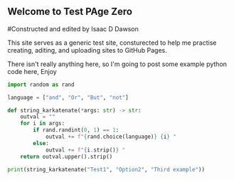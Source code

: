 ## Welcome to Test PAge Zero

#Constructed and edited by Isaac D Dawson

This site serves as a generic test site, consturected to help me practise creating, aditing, and uploading sites to GitHub Pages.

There isn't really anything here, so I'm going to post some example python code here, Enjoy

```python
import random as rand

language = ["and", "Or", "But", "not"]

def string_karkatenate(*args: str) -> str:
    outval = ""
    for i in args:
        if rand.randint(0, 1) == 1:
            outval += f"{rand.choice(language)} {i} "
        else:
            outval += f"{i.strip()} "
    return outval.upper().strip()

print(string_karkatenate("Test1", "Option2", "Third example"))
```

